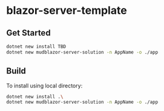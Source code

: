 # blazor-server-template

## Get Started

```sh
dotnet new install TBD
dotnet new mudblazor-server-solution -n AppName -o ./app
```

## Build

To install using local directory:

```sh
dotnet new install .\
dotnet new mudblazor-server-solution -n AppName -o ./app
```